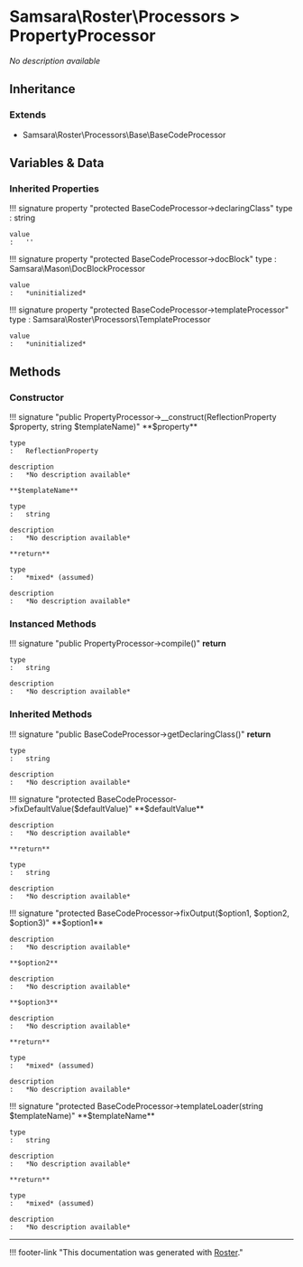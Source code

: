 # Samsara\Roster\Processors > PropertyProcessor

*No description available*


## Inheritance


### Extends

- Samsara\Roster\Processors\Base\BaseCodeProcessor


## Variables & Data


### Inherited Properties

!!! signature property "protected BaseCodeProcessor->declaringClass"
    type
    :   string

    value
    :   ''

!!! signature property "protected BaseCodeProcessor->docBlock"
    type
    :   Samsara\Mason\DocBlockProcessor

    value
    :   *uninitialized*

!!! signature property "protected BaseCodeProcessor->templateProcessor"
    type
    :   Samsara\Roster\Processors\TemplateProcessor

    value
    :   *uninitialized*



## Methods


### Constructor

!!! signature "public PropertyProcessor->__construct(ReflectionProperty $property, string $templateName)"
    **$property**

    type
    :   ReflectionProperty

    description
    :   *No description available*

    **$templateName**

    type
    :   string

    description
    :   *No description available*

    **return**

    type
    :   *mixed* (assumed)

    description
    :   *No description available*



### Instanced Methods

!!! signature "public PropertyProcessor->compile()"
    **return**

    type
    :   string

    description
    :   *No description available*



### Inherited Methods

!!! signature "public BaseCodeProcessor->getDeclaringClass()"
    **return**

    type
    :   string

    description
    :   *No description available*

!!! signature "protected BaseCodeProcessor->fixDefaultValue($defaultValue)"
    **$defaultValue**

    description
    :   *No description available*

    **return**

    type
    :   string

    description
    :   *No description available*

!!! signature "protected BaseCodeProcessor->fixOutput($option1, $option2, $option3)"
    **$option1**

    description
    :   *No description available*

    **$option2**

    description
    :   *No description available*

    **$option3**

    description
    :   *No description available*

    **return**

    type
    :   *mixed* (assumed)

    description
    :   *No description available*

!!! signature "protected BaseCodeProcessor->templateLoader(string $templateName)"
    **$templateName**

    type
    :   string

    description
    :   *No description available*

    **return**

    type
    :   *mixed* (assumed)

    description
    :   *No description available*




---
!!! footer-link "This documentation was generated with [Roster](https://jordanrl.github.io/Roster/)."